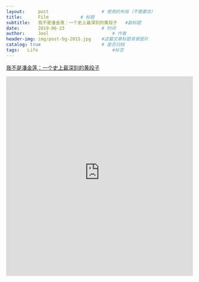 ```yaml
---
layout:     post   				    # 使用的布局（不需要改）
title:      Film			# 标题
subtitle:   我不是潘金莲：一个史上最深刻的黄段子   #副标题
date:       2019-06-23 				# 时间
author:     Joel 						# 作者
header-img: img/post-bg-2015.jpg 	#这篇文章标题背景图片
catalog: true 						# 是否归档
tags:	Life							#标签
---
```

<a href="https://mp.weixin.qq.com/s?__biz=MjM5MDMyMzg2MA==&mid=2655476247&idx=2&sn=99d8a2d5cae5d626bb225f2bd2104d6c&chksm=bdf57fec8a82f6fa047e08d3d3e5e70add05a882b850ae0cbeff246f55ae23814c7e8b5a5a59&mpshare=1&scene=1&srcid=11256kCsah4idGH8jvEvvzOu&pass_ticket=tB08wSX9ENKcHH%2BbxYTJ8vLvzOyEuZ4v%2FmSF8VnlR69XQGlEHrBPX23zOl6VwBg1#rd">我不是潘金莲：一个史上最深刻的黄段子</a>

<embed width="100%" height="540px" name="plugin" id="plugin" src="https://raw.githubusercontent.com/JoelPub/joelpub.github.io/master/img/blog/J.pdf" type="application/pdf" internalinstanceid="9">
